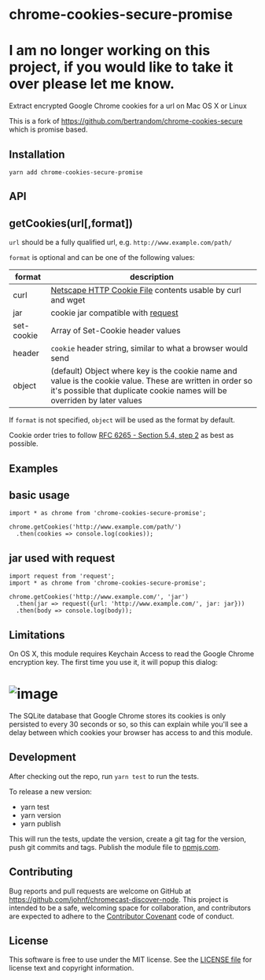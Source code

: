 # chrome-cookies-secure-promise

# I am no longer working on this project, if you would like to take it over please let me know.

Extract encrypted Google Chrome cookies for a url on Mac OS X or Linux

This is a fork of https://github.com/bertrandom/chrome-cookies-secure which is
promise based.

## Installation

```
yarn add chrome-cookies-secure-promise
```

## API

getCookies(url[,format])
---------------------------------

`url` should be a fully qualified url, e.g. `http://www.example.com/path/`

`format` is optional and can be one of the following values:

format | description
------------ | -------------
curl | [Netscape HTTP Cookie File](http://curl.haxx.se/docs/http-cookies.html) contents usable by curl and wget
jar | cookie jar compatible with [request](https://www.npmjs.org/package/request)
set-cookie | Array of Set-Cookie header values
header | `cookie` header string, similar to what a browser would send
object | (default) Object where key is the cookie name and value is the cookie value. These are written in order so it's possible that duplicate cookie names will be overriden by later values

If `format` is not specified, `object` will be used as the format by default.

Cookie order tries to follow [RFC 6265 - Section 5.4, step 2](http://tools.ietf.org/html/rfc6265#section-5.4) as best as possible.

## Examples

basic usage
-----------

```
import * as chrome from 'chrome-cookies-secure-promise';

chrome.getCookies('http://www.example.com/path/')
  .then(cookies => console.log(cookies));
```

jar used with request
---------------------

```
import request from 'request';
import * as chrome from 'chrome-cookies-secure-promise';

chrome.getCookies('http://www.example.com/', 'jar')
  .then(jar => request({url: 'http://www.example.com/', jar: jar}))
  .then(body => console.log(body));
```

## Limitations

On OS X, this module requires Keychain Access to read the Google Chrome encryption key. The first time you use it, it will popup this dialog:

![image](https://raw.githubusercontent.com/johnf/chrome-cookies-secure-promise/gh-pages/access.png)
=======

The SQLite database that Google Chrome stores its cookies is only persisted to every 30 seconds or so, so this can explain while you'll see a delay between which cookies your browser has access to and this module.

## Development

After checking out the repo, run `yarn test` to run the tests.

To release a new version:

* yarn test
* yarn version
* yarn publish

This will run the tests, update the version, create a git tag for the version,
push git commits and tags. Publish the module file to
[npmjs.com](https://npmjs.com).

## Contributing

Bug reports and pull requests are welcome on GitHub at
https://github.com/johnf/chromecast-discover-node. This project is intended to
be a safe, welcoming space for collaboration, and contributors are expected to
adhere to the [Contributor Covenant](contributor-covenant.org) code of conduct.

## License

This software is free to use under the MIT license. See the [LICENSE file][] for license text and copyright information.

[LICENSE file]: https://github.com/johnf/chrome-cookies-secure-promise/blob/master/LICENSE.md
